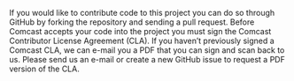 If you would like to contribute code to this project you can do so through
GitHub by forking the repository and sending a pull request.
Before Comcast accepts your code into the project you must sign the Comcast
Contributor License Agreement (CLA).
If you haven’t previously signed a Comcast CLA, we can e-mail you a PDF that
you can sign and scan back to us. Please send us an e-mail or create a new
GitHub issue to request a PDF version of the CLA.
